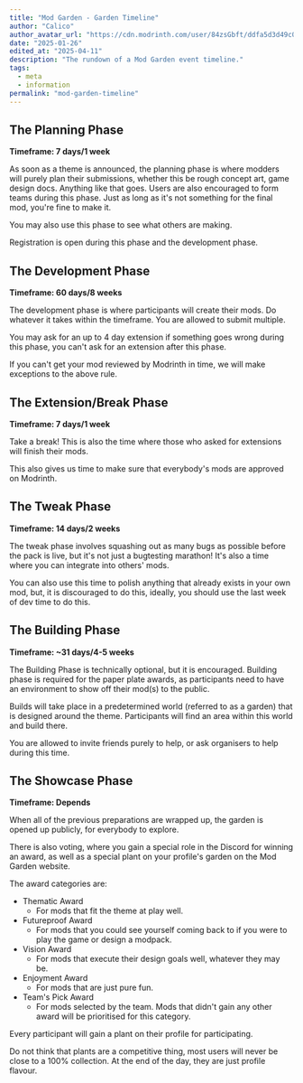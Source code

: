 ```yaml
---
title: "Mod Garden - Garden Timeline"
author: "Calico"
author_avatar_url: "https://cdn.modrinth.com/user/84zsGbft/ddfa5d3d49c0c2c4972542bd9a305c1d78f70ac1.png"
date: "2025-01-26"
edited_at: "2025-04-11"
description: "The rundown of a Mod Garden event timeline."
tags:
  - meta
  - information
permalink: "mod-garden-timeline"
---
```


## The Planning Phase

**Timeframe: 7 days/1 week**

As soon as a theme is announced, the planning phase is where modders will purely plan their submissions, whether this be rough concept art, game design docs. Anything like that goes. Users are also encouraged to form teams during this phase.
Just as long as it's not something for the final mod, you're fine to make it.

You may also use this phase to see what others are making.

Registration is open during this phase and the development phase.

## The Development Phase

**Timeframe: 60 days/8 weeks**

The development phase is where participants will create their mods. Do whatever it takes within the timeframe.
You are allowed to submit multiple.

You may ask for an up to 4 day extension if something goes wrong during this phase, you can't ask for an extension after this phase.

If you can't get your mod reviewed by Modrinth in time, we will make exceptions to the above rule.

## The Extension/Break Phase

**Timeframe: 7 days/1 week**

Take a break! This is also the time where those who asked for extensions will finish their mods.

This also gives us time to make sure that everybody's mods are approved on Modrinth.

## The Tweak Phase

**Timeframe: 14 days/2 weeks**

The tweak phase involves squashing out as many bugs as possible before the pack is live, but it's not just a bugtesting marathon! It's also a time where you can integrate into others' mods.

You can also use this time to polish anything that already exists in your own mod, but, it is discouraged to do this, ideally, you should use the last week of dev time to do this.

## The Building Phase

**Timeframe: ~31 days/4-5 weeks**

The Building Phase is technically optional, but it is encouraged.
Building phase is required for the paper plate awards, as participants need to have an environment to show off their mod(s) to the public.

Builds will take place in a predetermined world (referred to as a garden) that is designed around the theme. Participants will find an area within this world and build there.

You are allowed to invite friends purely to help, or ask organisers to help during this time.

## The Showcase Phase

**Timeframe: Depends**

When all of the previous preparations are wrapped up, the garden is opened up publicly, for everybody to explore.

There is also voting, where you gain a special role in the Discord for winning an award, as well as a special plant on your profile's garden on the Mod Garden website.

The award categories are:

- Thematic Award
  - For mods that fit the theme at play well.
- Futureproof Award
  - For mods that you could see yourself coming back to if you were to play the game or design a modpack.
- Vision Award
  - For mods that execute their design goals well, whatever they may be.
- Enjoyment Award
  - For mods that are just pure fun.
- Team's Pick Award
  - For mods selected by the team. Mods that didn't gain any other award will be prioritised for this category.

Every participant will gain a plant on their profile for participating.

Do not think that plants are a competitive thing, most users will never be close to a 100% collection. At the end of the day, they are just profile flavour.
